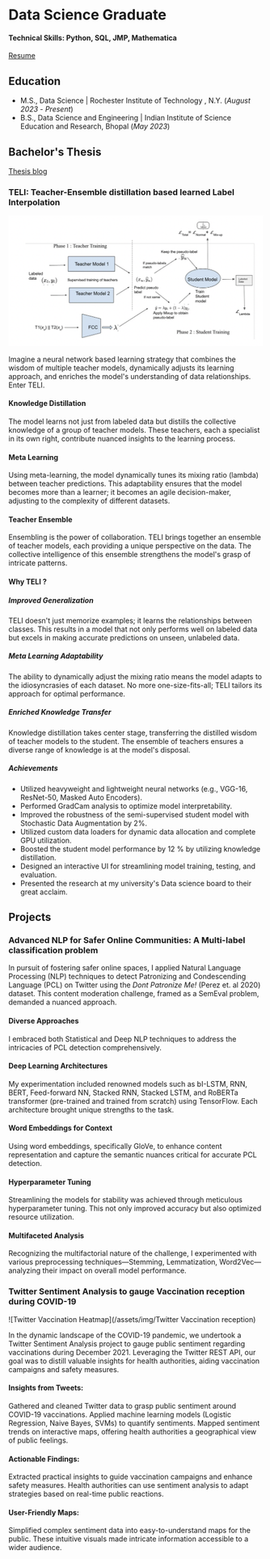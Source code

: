 # Data Science Graduate

#### Technical Skills: Python, SQL, JMP, Mathematica
[Resume]([https://drive.google.com/drive/u/0/my-drive](https://drive.google.com/file/d/1mVZKnLeARw0FJoylbgCWR2qhq2fcQEHS/view?usp=sharing))

## Education
					       		
- M.S., Data Science	| Rochester Institute of Technology , N.Y. (_August 2023_ - _Present_)	 			        		
- B.S., Data Science and Engineering  | Indian Institute of Science Education and Research, Bhopal (_May 2023_)

## Bachelor's Thesis

[Thesis blog](https://medium.com/@dubemanas10)

### TELI: Teacher-Ensemble distillation based learned Label Interpolation

![TELI methodology](/assets/img/TELI.jpeg)

Imagine a neural network based learning strategy that combines the wisdom of multiple teacher models, dynamically adjusts its learning approach, and enriches the model's understanding of data relationships. Enter TELI.

#### Knowledge Distillation
The model learns not just from labeled data but distills the collective knowledge of a group of teacher models. These teachers, each a specialist in its own right, contribute nuanced insights to the learning process.

#### Meta Learning 
Using meta-learning, the model dynamically tunes its mixing ratio (lambda) between teacher predictions. This adaptability ensures that the model becomes more than a learner; it becomes an agile decision-maker, adjusting to the complexity of different datasets.

#### Teacher Ensemble
Ensembling is the power of collaboration. TELI brings together an ensemble of teacher models, each providing a unique perspective on the data. The collective intelligence of this ensemble strengthens the model's grasp of intricate patterns.

#### Why TELI ?

##### Improved Generalization
TELI doesn't just memorize examples; it learns the relationships between classes. This results in a model that not only performs well on labeled data but excels in making accurate predictions on unseen, unlabeled data.

##### Meta Learning Adaptability 
The ability to dynamically adjust the mixing ratio means the model adapts to the idiosyncrasies of each dataset. No more one-size-fits-all; TELI tailors its approach for optimal performance.

##### Enriched Knowledge Transfer
Knowledge distillation takes center stage, transferring the distilled wisdom of teacher models to the student. The ensemble of teachers ensures a diverse range of knowledge is at the model's disposal.

##### Achievements 

- Utilized heavyweight and lightweight neural networks (e.g., VGG-16, ResNet-50, Masked Auto Encoders).
- Performed GradCam analysis to optimize model interpretability.
- Improved the robustness of the semi-supervised student model with Stochastic Data Augmentation by 2%.
- Utilized custom data loaders for dynamic data allocation and complete GPU utilization.
- Boosted the student model performance by 12 % by utilizing knowledge distillation.
- Designed an interactive UI for streamlining model training, testing, and evaluation.
- Presented the research at my university's Data science board to their great acclaim.

## Projects

### Advanced NLP for Safer Online Communities: A Multi-label classification problem

In pursuit of fostering safer online spaces, I applied  Natural Language Processing (NLP) techniques to detect Patronizing and Condescending Language (PCL) on Twitter using the _Dont Patronize Me!_ (Perez et. al 2020) dataset. This content moderation challenge, framed as a SemEval problem, demanded a nuanced approach.

#### Diverse Approaches
I embraced both Statistical and Deep NLP techniques to address the intricacies of PCL detection comprehensively.

#### Deep Learning Architectures 
My experimentation included renowned models such as bI-LSTM, RNN, BERT, Feed-forward NN, Stacked RNN, Stacked LSTM, and RoBERTa transformer (pre-trained and trained from scratch) using TensorFlow. Each architecture brought unique strengths to the task.

#### Word Embeddings for Context 
Using word embeddings, specifically GloVe, to enhance content representation and capture the semantic nuances critical for accurate PCL detection.

#### Hyperparameter Tuning
Streamlining the models for stability was achieved through meticulous hyperparameter tuning. This not only improved accuracy but also optimized resource utilization.

#### Multifaceted Analysis
Recognizing the multifactorial nature of the challenge, I experimented with various preprocessing techniques—Stemming, Lemmatization, Word2Vec—analyzing their impact on overall model performance.

### Twitter Sentiment Analysis to gauge Vaccination reception during COVID-19

![Twitter Vaccination Heatmap](/assets/img/Twitter Vaccination reception)

In the dynamic landscape of the COVID-19 pandemic, we undertook a Twitter Sentiment Analysis project to gauge public sentiment regarding vaccinations during December 2021. Leveraging the Twitter REST API, our goal was to distill valuable insights for health authorities, aiding vaccination campaigns and safety measures.

#### Insights from Tweets:

Gathered and cleaned Twitter data to grasp public sentiment around COVID-19 vaccinations.
Applied machine learning models (Logistic Regression, Naive Bayes, SVMs) to quantify sentiments.
Mapped sentiment trends on interactive maps, offering health authorities a geographical view of public feelings.

#### Actionable Findings:

Extracted practical insights to guide vaccination campaigns and enhance safety measures.
Health authorities can use sentiment analysis to adapt strategies based on real-time public reactions.

#### User-Friendly Maps:

Simplified complex sentiment data into easy-to-understand maps for the public.
These intuitive visuals made intricate information accessible to a wider audience.
















